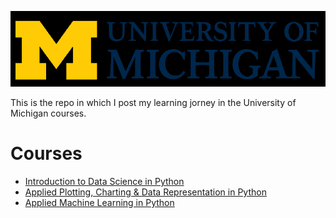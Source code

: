 ![](images/um-logo.png)

This is the repo in which I post my learning jorney in the University of Michigan courses.

# Courses

 - [Introduction to Data Science in Python](https://github.com/henriqueumeda/Data-Science-study/tree/main/UM/01%20-%20Introduction%20to%20Data%20Science%20in%20Python)
 - [Applied Plotting, Charting & Data Representation in Python](https://github.com/henriqueumeda/Data-Science-study/tree/main/UM/02%20-%20Applied%20Plotting%2C%20Charting%20%26%20Data%20Representation%20in%20Python)
 - [Applied Machine Learning in Python](https://github.com/henriqueumeda/Data-Science-study/tree/main/UM/03%20-%20Applied%20Machine%20Learning%20in%20Python)
